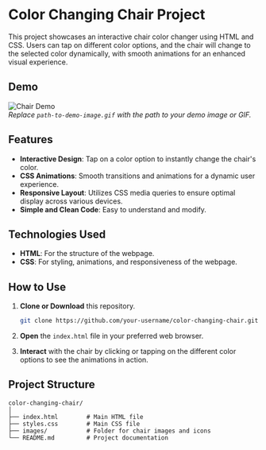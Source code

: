 # Color Changing Chair Project

This project showcases an interactive chair color changer using HTML and CSS. Users can tap on different color options, and the chair will change to the selected color dynamically, with smooth animations for an enhanced visual experience.

## Demo

![Chair Demo](path-to-demo-image.gif)  
*Replace `path-to-demo-image.gif` with the path to your demo image or GIF.*

## Features

- **Interactive Design**: Tap on a color option to instantly change the chair's color.
- **CSS Animations**: Smooth transitions and animations for a dynamic user experience.
- **Responsive Layout**: Utilizes CSS media queries to ensure optimal display across various devices.
- **Simple and Clean Code**: Easy to understand and modify.

## Technologies Used

- **HTML**: For the structure of the webpage.
- **CSS**: For styling, animations, and responsiveness of the webpage.

## How to Use

1. **Clone or Download** this repository.
    ```bash
    git clone https://github.com/your-username/color-changing-chair.git
    ```
2. **Open** the `index.html` file in your preferred web browser.

3. **Interact** with the chair by clicking or tapping on the different color options to see the animations in action.

## Project Structure

```plaintext
color-changing-chair/
│
├── index.html        # Main HTML file
├── styles.css        # Main CSS file
├── images/           # Folder for chair images and icons
└── README.md         # Project documentation
